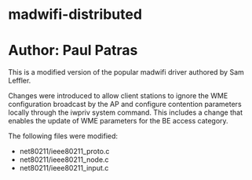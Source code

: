 # madwifi-distributed
# Author: Paul Patras

This is a modified version of the popular madwifi driver authored by Sam Leffler.

Changes were introduced to allow client stations to ignore the WME configuration broadcast
by the AP and configure contention parameters locally through the iwpriv system command. 
This includes a change that enables the update of WME parameters for the BE access category.

The following files were modified:
- net80211/ieee80211_proto.c
- net80211/ieee80211_node.c
- net80211/ieee80211_input.c

